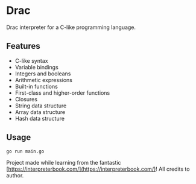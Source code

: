 # Drac

Drac interpreter for a C-like programming language.

## Features

- C-like syntax
- Variable bindings
- Integers and booleans
- Arithmetic expressions
- Built-in functions
- First-class and higher-order functions
- Closures
- String data structure
- Array data structure
- Hash data structure

## Usage

```bash
go run main.go
```

Project made while learning from the fantastic [https://interpreterbook.com/](https://interpreterbook.com/)!
All credits to author.
